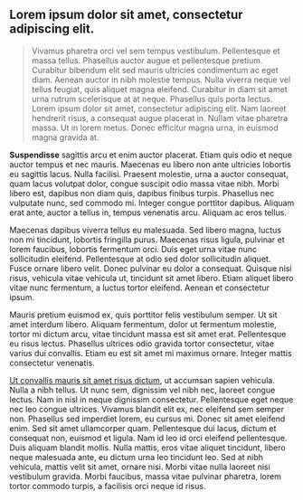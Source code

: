 ## Lorem ipsum dolor sit amet, consectetur adipiscing elit.

> Vivamus pharetra orci vel sem tempus vestibulum. Pellentesque et massa tellus. Phasellus auctor augue et pellentesque
> pretium. Curabitur bibendum elit sed mauris ultricies condimentum ac eget diam. Aenean auctor in nibh molestie tempus.
> Nulla viverra neque vel tellus feugiat, quis aliquet magna eleifend. Curabitur in diam sit amet urna rutrum scelerisque
> at at neque. Phasellus quis porta lectus. Lorem ipsum dolor sit amet, consectetur adipiscing elit. Nam laoreet hendrerit
> risus, a consequat augue placerat in. Nullam vitae pharetra massa. Ut in lorem metus. Donec efficitur magna urna, in
> euismod magna gravida at.

**Suspendisse** sagittis arcu et enim auctor placerat. Etiam quis odio et neque auctor tempus et nec mauris. Maecenas eu
libero non ante ultricies lobortis eu sagittis lacus. Nulla facilisi. Praesent molestie, urna a auctor consequat, quam
lacus volutpat dolor, congue suscipit odio massa vitae nibh. Morbi libero est, dapibus non diam quis, dapibus finibus
turpis. Phasellus nec vulputate nunc, sed commodo mi. Integer congue porttitor dapibus. Aliquam erat ante, auctor a
tellus in, tempus venenatis arcu. Aliquam ac eros tellus.

Maecenas dapibus viverra tellus eu malesuada. Sed libero magna, luctus non mi tincidunt, lobortis fringilla purus.
Maecenas risus ligula, pulvinar et lorem faucibus, lobortis fermentum orci. Duis eget urna vitae nunc sollicitudin
eleifend. Pellentesque at odio sed dolor sollicitudin aliquet. Fusce ornare libero velit. Donec pulvinar eu dolor a
consequat. Quisque nisi risus, vehicula vitae vehicula ut, tincidunt sit amet libero. Etiam aliquet libero vitae nunc
fermentum, a luctus tortor eleifend. Aenean et consectetur ipsum.

Mauris pretium euismod ex, quis porttitor felis vestibulum semper. Ut sit amet interdum libero. Aliquam fermentum, dolor
ut fermentum molestie, tortor mi dictum arcu, vitae tincidunt massa est sit amet erat. Pellentesque eu risus lectus.
Phasellus ultrices odio gravida tortor consectetur, vitae varius dui convallis. Etiam eu est sit amet mi maximus ornare.
Integer mattis consectetur venenatis.

[Ut convallis mauris sit amet risus dictum](), ut accumsan sapien vehicula. Nulla a nibh tellus. Ut nunc sem, dignissim
vel nibh nec, laoreet congue lectus. Nam in nisl in neque dignissim consectetur. Pellentesque eget neque nec leo congue
ultrices. Vivamus blandit elit ex, nec eleifend sem semper non. Phasellus sed imperdiet lorem, eu cursus mi. Donec sit
amet eleifend enim. Sed sit amet ullamcorper quam. Pellentesque dui lacus, dictum et consequat non, euismod et ligula.
Nam id leo id orci eleifend pellentesque. Duis aliquam blandit mollis. Nulla mattis, eros vitae aliquet tincidunt,
libero neque malesuada ante, eu dictum urna leo tincidunt leo. Sed at nibh vehicula, mattis velit sit amet, ornare nisi.
Morbi vitae nulla laoreet nisi vestibulum gravida. Morbi faucibus, massa vitae pulvinar pharetra, lorem tortor commodo
turpis, a facilisis orci neque id risus.